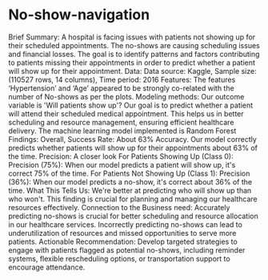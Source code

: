 # No-show-navigation
Brief Summary: A hospital is facing issues with patients not showing up for their scheduled appointments. The no-shows are causing scheduling issues and financial losses. 
The goal is to identify patterns and factors contributing to patients missing their appointments in order to predict whether a patient will show up for their appointment.
Data: Data source: Kaggle, Sample size: (110527 rows, 14 columns), Time period: 2016 
Features: The features ‘Hypertension’ and ‘Age’ appeared to be strongly co-related with the number of No-shows as per the plots.
Modeling methods: Our outcome variable is 'Will patients show up'? Our goal is to predict whether a patient will attend their scheduled medical appointment. This helps us in better scheduling and resource management, ensuring efficient healthcare delivery.
The machine learning model implemented is Random Forest
Findings: Overall, Success Rate: About 63% Accuracy. Our model correctly predicts whether patients will show up for their appointments about 63% of the time.
Precision: A closer look
For Patients Showing Up (Class 0):
Precision (75%): When our model predicts a patient will show up, it's correct 75% of the time.
For Patients Not Showing Up (Class 1):
Precision (36%): When our model predicts a no-show, it's correct about 36% of the time.
What This Tells Us: We're better at predicting who will show up than who won't. This finding is crucial for planning and managing our healthcare resources effectively.
Connection to the Business need:
Accurately predicting no-shows is crucial for better scheduling and resource allocation in our healthcare services.
Incorrectly predicting no-shows can lead to underutilization of resources and missed opportunities to serve more patients.
Actionable Recommendation:
Develop targeted strategies to engage with patients flagged as potential no-shows, including reminder systems, flexible rescheduling options, or transportation support to encourage attendance.



